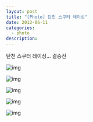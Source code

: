 ```yaml
---
layout: post
title: "[Photo] 탄천 스쿠터 레이싱"
date: 2012-06-11
categories:
  - photo
description: 
---
```


탄천 스쿠터 레이싱... 결승전

<!--more--> 


![img](https://raw.githubusercontent.com/tkhwang/tkhwang-etc/master/img/2012/20120611215636_dsc_5183.JPG)


![img](https://raw.githubusercontent.com/tkhwang/tkhwang-etc/master/img/2012/20120611215658_dsc_5184.JPG)


![img](https://raw.githubusercontent.com/tkhwang/tkhwang-etc/master/img/2012/20120611215709_dsc_5186.JPG)


![img](https://raw.githubusercontent.com/tkhwang/tkhwang-etc/master/img/2012/20120611215716_dsc_5187.JPG)


![img](https://raw.githubusercontent.com/tkhwang/tkhwang-etc/master/img/2012/20120611215723_dsc_5198.JPG)

